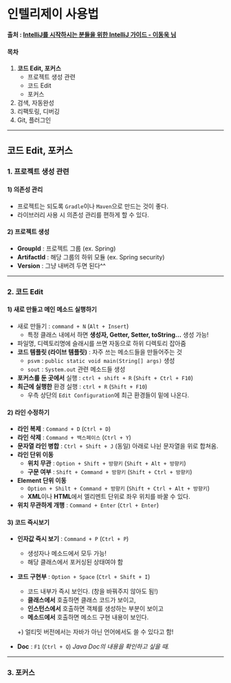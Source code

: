 # 인텔리제이 사용법

**출처 : [IntelliJ를 시작하시는 분들을 위한 IntelliJ 가이드 - 이동욱 님](https://www.inflearn.com/course/intellij-guide/)**

#### 목차

1. **코드 Edit, 포커스**
   - 프로젝트 생성 관련
   - 코드 Edit
   - 포커스
2. 검색, 자동완성
3. 리팩토링, 디버깅
4. Git, 플러그인



___

## 코드 Edit, 포커스

### 1. 프로젝트 생성 관련

#### 1) 의존성 관리

- 프로젝트는 되도록 `Gradle`이나 `Maven`으로 만드는 것이 좋다.
- 라이브러리 사용 시 의존성 관리를 편하게 할 수 있다.



#### 2) 프로젝트 생성

- **GroupId** : 프로젝트 그룹 (ex. Spring)
- **ArtifactId** : 해당 그룹의 하위 모듈 (ex. Spring security)
- **Version** : 그냥 내버려 두면 된다^^



___

### 2. 코드 Edit

#### 1) 새로 만들고 메인 메소드 실행하기

- 새로 만들기 : `command + N` (`Alt + Insert`)
  - 특정 클래스 내에서 하면 **생성자, Getter, Setter, toString...** 생성 가능!
- 파일명, 디렉토리명에 슬래시를 쓰면 자동으로 하위 디렉토리 잡아줌
- **코드 템플릿 (라이브 템플릿)** : 자주 쓰는 메소드들을 만들어주는 것
  - `psvm` : `public static void main(String[] args)` 생성
  - `sout` : `System.out` 관련 메소드들 생성
- **포커스를 둔 곳에서** 실행 : `ctrl + shift + R` (`Shift + Ctrl + F10`)
- **최근에 실행한** 환경 실행 : `ctrl + R` (`Shift + F10`)
  - 우측 상단의 `Edit Configuration`에 최근 환경들이 밑에 나온다.



#### 2) 라인 수정하기

- **라인 복제** : `Command + D` (`Ctrl + D`)
- **라인 삭제** : `Command + 백스페이스` (`Ctrl + Y`)
- **문자열 라인 병합** : `Ctrl + Shift + J` (동일) 아래로 나뉜 문자열을 위로 합쳐옴.
- **라인 단위 이동**
  - **위치 무관** : `Option + Shift + 방향키` (`Shift + Alt + 방향키`)
  - **구문 여부** : `Shift + Command + 방향키` (`Shift + Ctrl + 방향키`)
- **Element 단위 이동**
  - `Option + Shilt + Command + 방향키` (`Shift + Ctrl + Alt + 방향키`)
  - **XML**이나 **HTML**에서 엘리멘트 단위로 좌우 위치를 바꿀 수 있다.
- **위치 무관하게 개행** : `Command + Enter` (`Ctrl + Enter`)

#### 3) 코드 즉시보기

- **인자값 즉시 보기** : `Command + P` (`Ctrl + P`) 

  - 생성자나 메소드에서 모두 가능! 
  - 해당 클래스에서 포커싱된 상태여야 함

- **코드 구현부** : `Option + Space` (`Ctrl + Shift + I`)

  - 코드 내부가 즉시 보인다. (창을 바꿔주지 않아도 됨!)
  - **클래스에서** 호출하면 클래스 코드가 보이고,
  - **인스턴스에서** 호출하면 객체를 생성하는 부분이 보이고
  - **메소드에서** 호출하면 메소드 구현 내용이 보인다.

  +) 얼티밋 버전에서는 자바가 아닌 언어에서도 쓸 수 있다고 함!

- **Doc** : `F1` (`Ctrl + Q`)  *Java Doc의 내용을 확인하고 싶을 때.*

  

___

### 3. 포커스